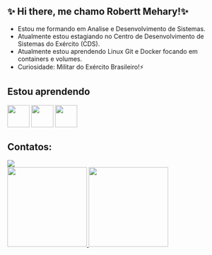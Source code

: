 
## ✨ Hi there, me chamo Robertt Mehary!✨


-  Estou me formando em Analise e Desenvolvimento de Sistemas.
-  Atualmente estou estagiando no Centro de Desenvolvimento de Sistemas do Exército (CDS).
-  Atualmente estou aprendendo Linux Git e Docker focando em containers e volumes. 
-  Curiosidade: Militar do Exército Brasileiro!⚡


## Estou aprendendo
<img src="https://cdn.jsdelivr.net/gh/devicons/devicon@latest/icons/linux/linux-original.svg" width="50" height="50" /> <img src="https://cdn.jsdelivr.net/gh/devicons/devicon@latest/icons/git/git-original.svg" width="50" height="50" /> <img src="https://cdn.jsdelivr.net/gh/devicons/devicon@latest/icons/docker/docker-original-wordmark.svg" width="50" height="50" />


## Contatos:
<div>
<a href="https://www.linkedin.com/in/robertt-mehary/" target="_blank"><img loading="lazy" src="https://img.shields.io/badge/-LinkedIn-%230077B5?style=for-the-badge&logo=linkedin&logoColor=white" target="_blank"></a>
</div>


<div>
<a href="https://github.com/robertt-mehary">
<img loading="lazy" height="180em" src="https://github-readme-stats.vercel.app/api/top-langs/?username=robertt-mehary&layout=compact&langs_count=7&theme=dracula"/>
<img loading="lazy" height="180em" src="https://github-readme-stats.vercel.app/api?username=robertt-mehary&show_icons=true&theme=dracula&include_all_commits=true&count_private=true"/>
</div>

  



